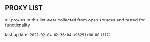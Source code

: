 ## PROXY LIST

all proxies in this list were collected from open sources and tested for functionality

last update: `2025-02-04 02:36:04.496251+00:00` UTC